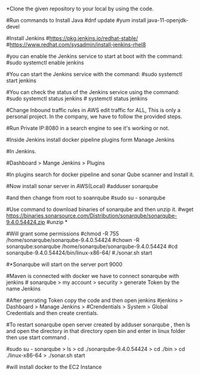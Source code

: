 *Clone the given repository to your local by using the code.

#Run commands to Install Java
    #dnf update
    #yum install java-11-openjdk-devel

#Install Jenkins
    #https://pkg.jenkins.io/redhat-stable/
    #https://www.redhat.com/sysadmin/install-jenkins-rhel8

#you can enable the Jenkins service to start at boot with the command:
    #sudo systemctl enable jenkins

#You can start the Jenkins service with the command:
    #sudo systemctl start jenkins

#You can check the status of the Jenkins service using the command:
    #sudo systemctl status jenkins
    # systemctl status jenkins

#Change Inbound traffic rules in AWS edit traffic for ALL, This is only a personal project. In the company, we have to follow the provided steps.

#Run Private IP:8080 in a search engine to see it's working or not.

#Inside Jenkins install docker pipeline plugins form Manage Jenkins

#In Jenkins.

#Dashboard > Mange Jenkins > Plugins

#In plugins search for docker pipeline and sonar Qube scanner and Install it.

#Now install sonar server in AWS(Local)
    #adduser sonarqube

#and then change from root to  soanrqube
    #sudo su - sonarqube

#Use command to download binaries of sonarqube and then unzip it.
    #wget https://binaries.sonarsource.com/Distribution/sonarqube/sonarqube-9.4.0.54424.zip
    #unzip *

#Will grant some permissions
    #chmod -R 755 /home/sonarqube/sonarqube-9.4.0.54424
    #chown -R sonarqube:sonarqube /home/sonarqube/sonarqube-9.4.0.54424
    #cd sonarqube-9.4.0.54424/bin/linux-x86-64/
    #./sonar.sh start

#*Sonarqube will start on the server port 9000

#Maven is connected with docker we have to connect sonarqube with jenkins
    # sonarqube > my account > security > generate Token by the name Jenkins

#After genrating Token copy the code and then open jenkins
   #jenkins  >  Dashboard > Manage Jenkins >    #Crendentials > System > Global Credentials and then create crentials.

#To restart sonarqube
open server created by adduser sonarqube , then  ls and open the directory in that directory open bin and enter in linux folder then use start command .

#sudo su - sonarqube  >  ls >  cd ./sonarqube-9.4.0.54424 > cd ./bin > cd ./linux-x86-64 > ./sonar.sh start


#will install docker to the EC2 Instance
